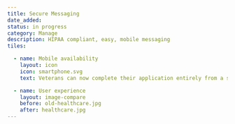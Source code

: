 ```yaml
---
title: Secure Messaging
date_added:
status: in progress
category: Manage
description: HIPAA compliant, easy, mobile messaging
tiles:

  - name: Mobile availability
    layout: icon
    icon: smartphone.svg
    text: Veterans can now complete their application entirely from a smartphone

  - name: User experience
    layout: image-compare
    before: old-healthcare.jpg
    after: healthcare.jpg
---
```

